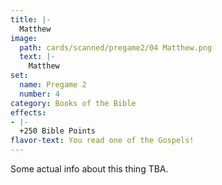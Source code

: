 ```yaml
---
title: |-
  Matthew
image: 
  path: cards/scanned/pregame2/04 Matthew.png
  text: |-
    Matthew
set:
  name: Pregame 2
  number: 4
category: Books of the Bible
effects: 
- |-
  +250 Bible Points
flavor-text: You read one of the Gospels!
---
```

Some actual info about this thing TBA.
